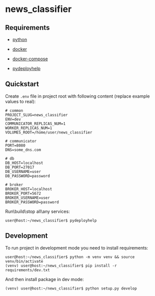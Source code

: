 # news_classifier

## Requirements

- [python](https://www.python.org/downloads/)

- [docker](https://docs.docker.com/get-docker/)

- [docker-compose](https://docs.docker.com/compose/install/)

- [pydeployhelp](https://pypi.org/project/pydeployhelp/)

## Quickstart

Create `.env` file in project root with following content (replace example values to real):

```text
# common
PROJECT_SLUG=news_classifier
ENV=dev
COMMUNICATOR_REPLICAS_NUM=1
WORKER_REPLICAS_NUM=1
VOLUMES_ROOT=/home/user/news_classifier

# communicator
PORT=8080
DNS=some_dns.com

# db
DB_HOST=localhost
DB_PORT=27017
DB_USERNAME=user
DB_PASSWORD=password

# broker
BROKER_HOST=localhost
BROKER_PORT=5672
BROKER_USERNAME=user
BROKER_PASSWORD=password
```

Run\build\stop all\any services:

```console
user@host:~/news_classifier$ pydeployhelp
```

## Development

To run project in development mode you need to install requirements:

```console
user@host:~/news_classifier$ python -m venv venv && source venv/bin/activate
(venv) user@host:~/news_classifier$ pip install -r requirements/dev.txt
```

And then install package in dev mode:

```console
(venv) user@host:~/news_classifier$ python setup.py develop
```
